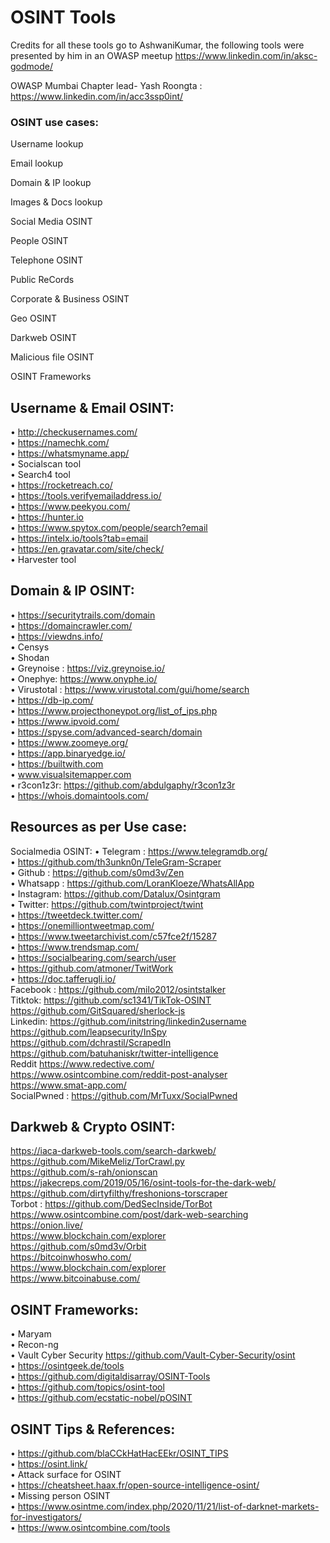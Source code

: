 # OSINT Tools 


Credits for all these tools go to AshwaniKumar, the following tools were presented by him in an OWASP meetup https://www.linkedin.com/in/aksc-godmode/

OWASP Mumbai Chapter lead- Yash Roongta : https://www.linkedin.com/in/acc3ssp0int/


### OSINT use cases:
Username lookup

Email lookup

Domain & IP lookup

Images & Docs lookup

Social Media OSINT

People OSINT

Telephone OSINT

Public ReCords

Corporate & Business OSINT

Geo OSINT

Darkweb OSINT

Malicious file OSINT

OSINT Frameworks


##  Username & Email  OSINT:
• http://checkusernames.com/   
• https://namechk.com/   
• https://whatsmyname.app/   
• Socialscan tool  
• Search4 tool  
• https://rocketreach.co/  
• https://tools.verifyemailaddress.io/  
• https://www.peekyou.com/  
•  https://hunter.io   
• https://www.spytox.com/people/search?email  
• https://intelx.io/tools?tab=email   
• https://en.gravatar.com/site/check/  
• Harvester tool

## Domain & IP OSINT: 
• https://securitytrails.com/domain   
• https://domaincrawler.com/   
•  https://viewdns.info/  
• Censys  
• Shodan  
• Greynoise : https://viz.greynoise.io/  
• Onephye: https://www.onyphe.io/  
• Virustotal : https://www.virustotal.com/gui/home/search  
• https://db-ip.com/  
• https://www.projecthoneypot.org/list_of_ips.php  
•  https://www.ipvoid.com/  
• https://spyse.com/advanced-search/domain  
• https://www.zoomeye.org/  
• https://app.binaryedge.io/   
• https://builtwith.com   
• www.visualsitemapper.com  
• r3con1z3r:  https://github.com/abdulgaphy/r3con1z3r  
• https://whois.domaintools.com/ 

## Resources as per Use case:


Socialmedia OSINT:
• Telegram : https://www.telegramdb.org/    
• https://github.com/th3unkn0n/TeleGram-Scraper    
• Github : https://github.com/s0md3v/Zen  
• Whatsapp : https://github.com/LoranKloeze/WhatsAllApp  
• Instagram: https://github.com/Datalux/Osintgram  
• Twitter: https://github.com/twintproject/twint  
• https://tweetdeck.twitter.com/  
• https://onemilliontweetmap.com/  
• https://www.tweetarchivist.com/c57fce2f/15287  
• https://www.trendsmap.com/  
• https://socialbearing.com/search/user  
• https://github.com/atmoner/TwitWork  
• https://doc.tafferugli.io/  
Facebook : https://github.com/milo2012/osintstalker  
Titktok: https://github.com/sc1341/TikTok-OSINT   
https://github.com/GitSquared/sherlock-js   
Linkedin: https://github.com/initstring/linkedin2username   
https://github.com/leapsecurity/InSpy   
https://github.com/dchrastil/ScrapedIn   
https://github.com/batuhaniskr/twitter-intelligence   
Reddit  https://www.redective.com/   
https://www.osintcombine.com/reddit-post-analyser   
https://www.smat-app.com/  
SocialPwned :  https://github.com/MrTuxx/SocialPwned  

## Darkweb & Crypto OSINT:
https://iaca-darkweb-tools.com/search-darkweb/   
https://github.com/MikeMeliz/TorCrawl.py   
https://github.com/s-rah/onionscan    
https://jakecreps.com/2019/05/16/osint-tools-for-the-dark-web/   
https://github.com/dirtyfilthy/freshonions-torscraper   
Torbot : https://github.com/DedSecInside/TorBot   
https://www.osintcombine.com/post/dark-web-searching    
https://onion.live/   
https://www.blockchain.com/explorer    
https://github.com/s0md3v/Orbit   
https://bitcoinwhoswho.com/   
https://www.blockchain.com/explorer    
https://www.bitcoinabuse.com/   
 
## OSINT Frameworks:
•  Maryam  
• Recon-ng  
• Vault Cyber Security https://github.com/Vault-Cyber-Security/osint   
• https://osintgeek.de/tools   
• https://github.com/digitaldisarray/OSINT-Tools   
• https://github.com/topics/osint-tool   
• https://github.com/ecstatic-nobel/pOSINT   

## OSINT Tips & References: 
• https://github.com/blaCCkHatHacEEkr/OSINT_TIPS  
• https://osint.link/     
• Attack surface for OSINT   
• https://cheatsheet.haax.fr/open-source-intelligence-osint/   
• Missing person OSINT  
• https://www.osintme.com/index.php/2020/11/21/list-of-darknet-markets-for-investigators/   
• https://www.osintcombine.com/tools


